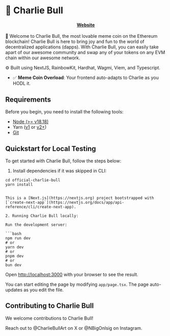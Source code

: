 # 🐶 Charlie Bull

<h4 align="center">
  <a href="https://scaffoldeth.io">Website</a>
</h4>

🦮 Welcome to Charlie Bull, the most lovable meme coin on the Ethereum blockchain! Charlie Bull is here to bring joy and fun to the world of decentralized applications (dapps). With Charlie Bull, you can easily take apart of our awesome community and swap any of your tokens on any EVM chain within our awesome network.

⚙️ Built using NextJS, RainbowKit, Hardhat, Wagmi, Viem, and Typescript.

- ✅ **Meme Coin Overload**: Your frontend auto-adapts to Charlie as you HODL it.

## Requirements

Before you begin, you need to install the following tools:

- [Node (>= v18.18)](https://nodejs.org/en/download/)
- Yarn ([v1](https://classic.yarnpkg.com/en/docs/install/) or [v2+](https://yarnpkg.com/getting-started/install))
- [Git](https://git-scm.com/downloads)

## Quickstart for Local Testing

To get started with Charlie Bull, follow the steps below:

1. Install dependencies if it was skipped in CLI:

```
cd official-charlie-bull
yarn install


This is a [Next.js](https://nextjs.org) project bootstrapped with [`create-next-app`](https://nextjs.org/docs/app/api-reference/cli/create-next-app).

2. Running Charlie Bull locally:

Run the development server:

```bash
npm run dev
# or
yarn dev
# or
pnpm dev
# or
bun dev
```

Open [http://localhost:3000](http://localhost:3000) with your browser to see the result.

You can start editing the page by modifying `app/page.tsx`. The page auto-updates as you edit the file.

## Contributing to Charlie Bull

We welcome contributions to Charlie Bull!

Reach out to @CharlieBullArt on X or @NBigOnIsig on Instagram.